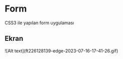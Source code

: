 <h1>Form</h1>

CSS3 ile yapılan form uygulaması

<h2>Ekran</h2>
![Alt text](ft226128139-edge-2023-07-16-17-41-26.gif)
